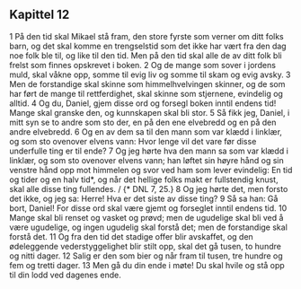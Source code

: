 ## Kapittel 12

1 På den tid skal Mikael stå fram, den store fyrste som verner om ditt folks barn, og det skal komme en trengselstid som det ikke har vært fra den dag noe folk ble til, og like til den tid. Men på den tid skal alle de av ditt folk bli frelst som finnes opskrevet i boken.
2 Og de mange som sover i jordens muld, skal våkne opp, somme til evig liv og somme til skam og evig avsky.
3 Men de forstandige skal skinne som himmelhvelvingen skinner, og de som har ført de mange til rettferdighet, skal skinne som stjernene, evindelig og alltid.
4 Og du, Daniel, gjem disse ord og forsegl boken inntil endens tid! Mange skal granske den, og kunnskapen skal bli stor.
5 Så fikk jeg, Daniel, i mitt syn se to andre som sto der, en på den ene elvebredd og en på den andre elvebredd.
6 Og en av dem sa til den mann som var klædd i linklær, og som sto ovenover elvens vann: Hvor lenge vil det vare før disse underfulle ting er til ende?
7 Og jeg hørte hva den mann sa som var klædd i linklær, og som sto ovenover elvens vann; han løftet sin høyre hånd og sin venstre hånd opp mot himmelen og svor ved ham som lever evindelig: En tid og tider og en halv tid*, og når det hellige folks makt er fullstendig knust, skal alle disse ting fullendes. / {* DNL 7, 25.}
8 Og jeg hørte det, men forsto det ikke, og jeg sa: Herre! Hva er det siste av disse ting?
9 Så sa han: Gå bort, Daniel! For disse ord skal være gjemt og forseglet inntil endens tid.
10 Mange skal bli renset og vasket og prøvd; men de ugudelige skal bli ved å være ugudelige, og ingen ugudelig skal forstå det; men de forstandige skal forstå det.
11 Og fra den tid det stadige offer blir avskaffet, og den ødeleggende vederstyggelighet blir stilt opp, skal det gå tusen, to hundre og nitti dager.
12 Salig er den som bier og når fram til tusen, tre hundre og fem og tretti dager.
13 Men gå du din ende i møte! Du skal hvile og stå opp til din lodd ved dagenes ende.
